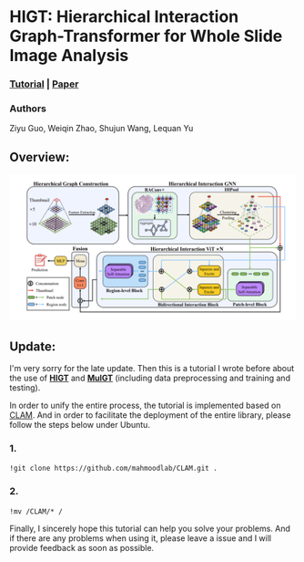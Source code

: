 # HIGT: Hierarchical Interaction Graph-Transformer for Whole Slide Image Analysis

### [Tutorial](https://github.com/HKU-MedAI/HIGT/tree/main/tutorials/tut_HIGT.ipynb) | [Paper](https://arxiv.org/abs/2309.07400)


### Authors

Ziyu Guo, Weiqin Zhao, Shujun Wang, Lequan Yu


## Overview:

![alt text](/pics/image.png)


## Update:

I'm very sorry for the late update. Then this is a tutorial I wrote before about the use of **[HIGT](https://github.com/HKU-MedAI/HIGT/tree/main/tutorials/tut_HIGT.ipynb)** and **[MulGT](https://github.com/HKU-MedAI/HIGT/tree/main/tutorials/tut_MulGT.ipynb)** (including data preprocessing and training and testing). 

In order to unify the entire process, the tutorial is implemented based on [CLAM](https://github.com/mahmoodlab/CLAM). And in order to facilitate the deployment of the entire library, please follow the steps below under Ubuntu.

### 1.
```
!git clone https://github.com/mahmoodlab/CLAM.git .
```

### 2.
```
!mv /CLAM/* /
```

Finally, I sincerely hope this tutorial can help you solve your problems. And if there are any problems when using it, please leave a issue and I will provide feedback as soon as possible.